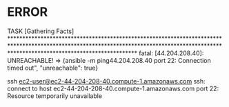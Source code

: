 # ERROR

TASK [Gathering Facts] *****************************************************************************************************************************************************************************************
fatal: [44.204.208.40]: UNREACHABLE! => {ansible  -m ping44.204.208.40 port 22: Connection timed out", "unreachable": true}

ssh ec2-user@ec2-44-204-208-40.compute-1.amazonaws.com 
ssh: connect to host ec2-44-204-208-40.compute-1.amazonaws.com port 22: Resource temporarily unavailable

